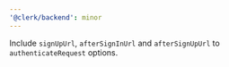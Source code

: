 ```yaml
---
'@clerk/backend': minor
---
```


Include `signUpUrl`, `afterSignInUrl` and `afterSignUpUrl` to `authenticateRequest` options.
